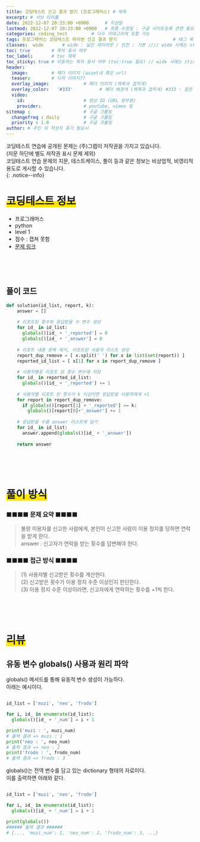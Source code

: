 ```yaml
---
title: 코딩테스트 신고 결과 받기 (프로그래머스) # 제목
excerpt: # 서브 타이틀
date: 2022-12-07 20:33:00 +0900      # 작성일
lastmod: 2022-12-07 20:33:00 +0900   # 최종 수정일 : 구글 사이트등록 관련 필요
categories: coding_test         # 다수 카테고리에 포함 가능
tags: 프로그래머스 코딩테스트 파이썬 신고 결과 받기                     # 태그 복수개 가능
classes:  wide       # wide : 넓은 레이아웃 / 빈칸 : 기본 //// wide 시에는 sticky toc 불가
toc: true        # 목차 표시 여부
toc_label:       # toc 제목
toc_sticky: true # 이동하는 목차 표시 여부 (toc:true 필요) // wide 시에는 sticky toc 불가
header: 
  image:         # 헤더 이미지 (asset내 혹은 url)
  teaser:        # 티저 이미지??
  overlay_image:             # 헤더 이미지 (제목과 겹치게)
  overlay_color:   '#333'          # 헤더 배경색 (제목과 겹치게) #333 : 짙은 회색
  video:
    id:                      # 영상 ID (URL 뒷부분)
    provider:                # youtube, vimeo 등
sitemap :                    # 구글 크롤링
  changefreq : daily         # 구글 크롤링
  priority : 1.0             # 구글 크롤링
author: # 주인 외 작성자 표기 필요시
---
```

<!--postNo: 20221207_001-->

코딩테스트 연습에 공개된 문제는 (주)그렙이 저작권을 가지고 있습니다.  
(지문 하단에 별도 저작권 표시 문제 제외)  
코딩테스트 연습 문제의 지문, 테스트케이스, 풀이 등과 같은 정보는 비상업적, 비영리적 용도로 게시할 수 있습니다.  
{: .notice--info}

# <span style='background:linear-gradient(to top, #FFE400 50%, transparent 50%)'>코딩테스트 정보</span>

- 프로그래머스
- python
- level 1
- 점수 : 캡쳐 못함
- [문제 링크](https://school.programmers.co.kr/learn/courses/30/lessons/92334)

<br>
<br>
<br>

## 풀이 코드


```python
def solution(id_list, report, k):
    answer = []
    
    # 리포트된 횟수와 응답받을 수 변수 생성
    for id_ in id_list:
      globals()[id_ + '_reported'] = 0
      globals()[id_ + '_answer'] = 0
    
    # 리포트 내용 중복 제거, 리포트된 사용자 리스트 생성
    report_dup_remove = [ x.split(' ') for x in list(set(report)) ]
    reported_id_list = [ x[1] for x in report_dup_remove ]
    
    # 사용자별로 리포트 된 횟수 변수에 저장
    for id_ in reported_id_list:
      globals()[id_ + '_reported'] += 1
    
    # 사용자별 리포트 된 횟수가 k 이상이면 응답받을 사용자에게 +1
    for report in report_dup_remove:
      if globals()[report[1] + '_reported'] >= k:
        globals()[report[0]+'_answer'] += 1
    
    # 응답받을 수를 answer 리스트에 담기
    for id_ in id_list:
      answer.append(globals()[id_ + '_answer'])
    
    return answer
```


<br>
<br>
<br>

# <span style='background:linear-gradient(to top, #FFE400 50%, transparent 50%)'>풀이 방식</span>

### ■■■■ 문제 요약 ■■■■
> 불량 이용자를 신고한 사람에게, 본인이 신고한 사람이 이용 정지를 당하면 연락을 받게 한다.  
> answer : 신고자가 연락을 받는 횟수를 답변해야 한다.  

### ■■■■ 접근 방식 ■■■■
> (1) 사용자별 신고받은 횟수를 계산한다.  
> (2) 신고받은 횟수가 이용 정지 수준 이상인지 판단한다.  
> (3) 이용 정지 수준 이상이라면, 신고자에게 연락하는 횟수를 +1씩 한다.  

<br>
<br>
<br>

# <span style='background:linear-gradient(to top, #FFE400 50%, transparent 50%)'>리뷰</span>

## 유동 변수 globals() 사용과 원리 파악  

globals() 메서드를 통해 유동적 변수 생성이 가능하다.  
아래는 예시이다.  

```python

id_list = ['muzi', 'neo', 'frodo']

for i, id_ in enumerate(id_list):
  globals()[id_ + '_num'] = i + 1

print('muzi : ', muzi_num)
# 출력 결과 => muzi : 1
print('neo : ', neo_num)
# 출력 결과 => neo : 2
print('frodo : ', frodo_num)
# 출력 결과 => frodo : 3

```

globals()는 전역 변수를 담고 있는 dictionary 형태의 자료이다.  
이를 출력하면 아래와 같다.  

```python

id_list = ['muzi', 'neo', 'frodo']

for i, id_ in enumerate(id_list):
  globals()[id_ + '_num'] = i + 1

print(globals())
###### 출력 결과 ######
# {..., 'muzi_num': 1, 'neo_num': 2, 'frodo_num': 3, ...}
```
